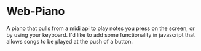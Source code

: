 # Web-Piano
A piano that pulls from a midi api to play notes you press on the screen, or by using your keyboard. 
I'd like to add some functionality in javascript that allows songs to be played at the push of a button.
